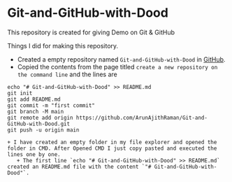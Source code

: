 # Git-and-GitHub-with-Dood

This repository is created for giving Demo on Git & GitHub

Things I did for making this repository.

+ Created a empty repository named `Git-and-GitHub-with-Dood` in [GitHub](https://github.com/new).
+ Copied the contents from the page titled `create a new repository on the command line` and the lines are 
```
echo "# Git-and-GitHub-with-Dood" >> README.md
git init
git add README.md
git commit -m "first commit"
git branch -M main
git remote add origin https://github.com/ArunAjithRaman/Git-and-GitHub-with-Dood.git
git push -u origin main

+ I have created an empty folder in my file explorer and opened the folder in CMD. After Opened CMD I just copy pasted and executed the lines one by one.
   + The first line `echo "# Git-and-GitHub-with-Dood" >> README.md` created an README.md file with the content `"# Git-and-GitHub-with-Dood"`.
